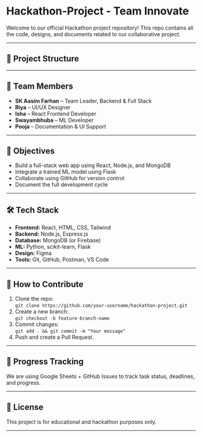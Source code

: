 # Hackathon-Project - Team Innovate

Welcome to our official Hackathon project repository! This repo contains all the code, designs, and documents related to our collaborative project.

---

## 📁 Project Structure


---

## 👥 Team Members

- **SK Aasim Farhan** – Team Leader, Backend & Full Stack
- **Riya** – UI/UX Designer
- **Isha** – React Frontend Developer
- **Swayambhuba** – ML Developer
- **Pooja** – Documentation & UI Support

---

## 📌 Objectives

- Build a full-stack web app using React, Node.js, and MongoDB
- Integrate a trained ML model using Flask
- Collaborate using GitHub for version control
- Document the full development cycle

---

## 🛠️ Tech Stack

- **Frontend:** React, HTML, CSS, Tailwind
- **Backend:** Node.js, Express.js
- **Database:** MongoDB (or Firebase)
- **ML:** Python, scikit-learn, Flask
- **Design:** Figma
- **Tools:** Git, GitHub, Postman, VS Code

---

## 📝 How to Contribute

1. Clone the repo:  
   `git clone https://github.com/your-username/hackathon-project.git`
2. Create a new branch:  
   `git checkout -b feature-branch-name`
3. Commit changes:  
   `git add . && git commit -m "Your message"`
4. Push and create a Pull Request.

---

## 📅 Progress Tracking

We are using Google Sheets + GitHub Issues to track task status, deadlines, and progress.

---

## 📄 License

This project is for educational and hackathon purposes only.

---

